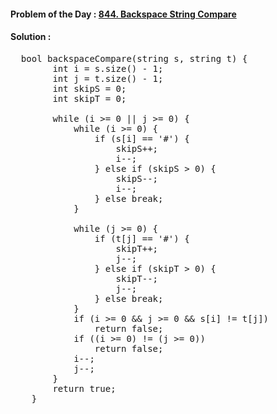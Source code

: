 #### Problem of the Day : [844. Backspace String Compare](https://leetcode.com/problems/backspace-string-compare/)

#### Solution :
<pre>
  bool backspaceCompare(string s, string t) {
        int i = s.size() - 1; 
        int j = t.size() - 1; 
        int skipS = 0;        
        int skipT = 0;        
        
        while (i >= 0 || j >= 0) {
            while (i >= 0) {
                if (s[i] == '#') {
                    skipS++;
                    i--;
                } else if (skipS > 0) {
                    skipS--;
                    i--;
                } else break;
            }
            
            while (j >= 0) {
                if (t[j] == '#') {
                    skipT++;
                    j--;
                } else if (skipT > 0) {
                    skipT--;
                    j--;
                } else break;
            }
            if (i >= 0 && j >= 0 && s[i] != t[j]) 
                return false;
            if ((i >= 0) != (j >= 0)) 
                return false;
            i--;
            j--;
        }
        return true;
    }
</pre>
